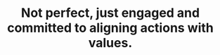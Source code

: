 ---
title: Not perfect, just engaged and committed to aligning actions with values.
tags: mindfulness stoicism
valuedaction: true
valuedactionorder: 1
fwc: true
fwcorder: 5
---